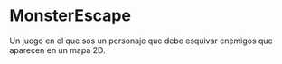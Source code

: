 # MonsterEscape

Un juego en el que sos un personaje que debe esquivar enemigos que aparecen en un mapa 2D.
